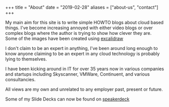 +++
title = "About"
date = "2019-02-28"
aliases = ["about-us", "contact"]
+++

My main aim for this site is to write simple HOWTO blogs about cloud based things. I've become increasing annoyed with either video blogs or over complex blogs where the author is trying to show how clever they are. Some of the images have been created using [excalidraw](https://excalidraw.com/)

I don't claim to be an expert in anything, I've been around long enough to know anyone claiming to be an expert in any cloud technology is probably lying to themselves.

I have been kicking around in IT for over 35 years now in various companies and startups including Skyscanner, VMWare, Continuent, and various consultancies.

All views are my own and unrelated to any employer past, present or future.

Some of my Slide Decks can now be found on [speakerdeck](https://speakerdeck.com/neilarmitage)

